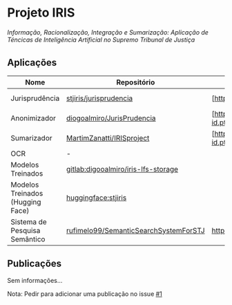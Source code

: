 # Projeto IRIS
###### Informação, Racionalização, Integração e Sumarização: Aplicação de Téncicas de Inteligência Artificial no Supremo Tribunal de Justiça

## Aplicações

| Nome | Repositório | Servidor Teste 1 | Servidor Teste 2 | Servidor Produção |
|------|-------------|------------------|------------------|-------------------|
| Jurisprudência | [stjiris/jurisprudencia][juris] | [https://pe.inesc-id.pt/](https://pe.inesc-id.pt/) | [51.254.44.35:9100](http://51.254.44.35:9100/) | [https://juris.stj.pt/](https://juris.stj.pt/) |
| Anonimizador  | [diogoalmiro/JurisPrudencia][anon-cli] | [https://pe.inesc-id.pt/anon/](https://pe.inesc-id.pt/anon/) | [51.254.44.35:7999](http://51.254.44.35:7999/) | [https://anon.stj.pt/](https://anon.stj.pt/) |
| Sumarizador | [MartimZanatti/IRISproject][sumar] | [https://pe.inesc-id.pt/sumarizador/](https://pe.inesc-id.pt/sumarizador/) | [51.254.44.35:8999](http://51.254.44.35:8999/) | [https://sum.stj.pt/](https://sum.stj.pt/) |
| OCR | - | | | |
| Modelos Treinados | [gitlab:digooalmiro/iris-lfs-storage][model] | | | |
| Modelos Treinados (Hugging Face) | [huggingface:stjiris](https://huggingface.co/stjiris) | | | |
| Sistema de Pesquisa Semântico | [rufimelo99/SemanticSearchSystemForSTJ](https://github.com/rufimelo99/SemanticSearchSystemForSTJ) |https://rufimelo99.github.io/SemanticSearchSystemForSTJ | | | 


[juris]: https://www.github.com/stjiris/jurisprudencia
[anon-cli]: https://github.com/diogoalmiro/JurisPrudencia
[sumar]: https://github.com/MartimZanatti/IRISproject
[model]: https://gitlab.com/diogoalmiro/iris-lfs-storage/

## Publicações

Sem informações...

Nota: Pedir para adicionar uma publicação no issue [#1](https://github.com/stjiris/stjiris.github.io/issues/1)
